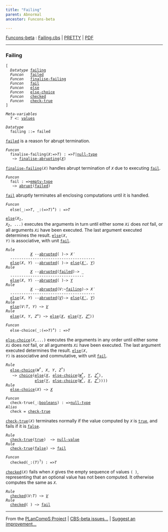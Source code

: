 ```yaml
---
title: "Failing"
parent: Abnormal
ancestor: Funcons-beta

---
```


[Funcons-beta] : [Failing.cbs] \| [PRETTY] \| [PDF]


----
### Failing

<div class="highlighter-rouge"><pre class="highlight"><code>[
  <i class="keyword">Datatype</i> <span class="name"><a href="#Name_failing">failing</a></span>
  <i class="keyword">Funcon</i>   <span class="name"><a href="#Name_failed">failed</a></span>
  <i class="keyword">Funcon</i>   <span class="name"><a href="#Name_finalise-failing">finalise-failing</a></span>
  <i class="keyword">Funcon</i>   <span class="name"><a href="#Name_fail">fail</a></span>
  <i class="keyword">Funcon</i>   <span class="name"><a href="#Name_else">else</a></span>
  <i class="keyword">Funcon</i>   <span class="name"><a href="#Name_else-choice">else-choice</a></span>
  <i class="keyword">Funcon</i>   <span class="name"><a href="#Name_checked">checked</a></span>
  <i class="keyword">Funcon</i>   <span class="name"><a href="#Name_check-true">check-true</a></span>
]</code></pre></div>



<div class="highlighter-rouge"><pre class="highlight"><code><i class="keyword">Meta-variables</i>
  <span id="PartVariable_T"><i class="var">T</i></span> <: <span class="name"><a href="../../../Values/Value-Types/index.html#Name_values">values</a></span></code></pre></div>



<div class="highlighter-rouge"><pre class="highlight"><code><i class="keyword">Datatype</i>
  <span class="name"><span id="Name_failing">failing</span></span> ::= <span id="Name_failed">failed</span></code></pre></div>

  <code><span class="name"><a href="#Name_failed">failed</a></span></code> is a reason for abrupt termination.



<div class="highlighter-rouge"><pre class="highlight"><code><i class="keyword">Funcon</i>
  <span class="name"><span id="Name_finalise-failing">finalise-failing</span></span>(<span id="Variable89_X"><i class="var">X</i></span>:=><span id="Variable94_T"><i class="var">T</i></span>) : =><span id="Variable109_T"><i class="var">T</i></span>|<span class="name"><a href="../../../Values/Primitive/Null/index.html#Name_null-type">null-type</a></span>
   ~> <span class="name"><a href="../Abrupting/index.html#Name_finalise-abrupting">finalise-abrupting</a></span>(<a href="#Variable89_X"><i class="var">X</i></a>)</code></pre></div>


  <code><span class="name"><a href="#Name_finalise-failing">finalise-failing</a></span>(<i class="var">X</i>)</code> handles abrupt termination of <code><i class="var">X</i></code> due to executing <code><span class="name"><a href="#Name_fail">fail</a></span></code>.



<div class="highlighter-rouge"><pre class="highlight"><code><i class="keyword">Funcon</i>
  <span class="name"><span id="Name_fail">fail</span></span> : =><span class="name"><a href="../../../Values/Value-Types/index.html#Name_empty-type">empty-type</a></span>
   ~> <span class="name"><a href="../Abrupting/index.html#Name_abrupt">abrupt</a></span>(<span class="name"><a href="#Name_failed">failed</a></span>)</code></pre></div>


  <code><span class="name"><a href="#Name_fail">fail</a></span></code> abruptly terminates all enclosing computations until it is handled.



<div class="highlighter-rouge"><pre class="highlight"><code><i class="keyword">Funcon</i>
  <span class="name"><span id="Name_else">else</span></span>(_:=><span id="Variable221_T"><i class="var">T</i></span>, _:(=><span id="Variable234_T"><i class="var">T</i></span>)<sup class="sup">+</sup>) : =><span id="Variable257_T"><i class="var">T</i></span></code></pre></div>

  <code><span class="name"><a href="#Name_else">else</a></span>(<i class="var">X<sub class="sub">1</sub></i>, <i class="var">X<sub class="sub">2</sub></i>, ...)</code> executes the arguments in turn until either some
  <code><i class="var">Xi</i></code> does *not* fail, or all arguments <code><i class="var">Xi</i></code> have been executed.
  The last argument executed determines the result.
  <code><span class="name"><a href="#Name_else">else</a></span>(<i class="var">X</i>, <i class="var">Y</i>)</code> is associative, with unit <code><span class="name"><a href="#Name_fail">fail</a></span></code>.

<div class="highlighter-rouge"><pre class="highlight"><code><i class="keyword">Rule</i>
           <a href="#Variable410_X"><i class="var">X</i></a> --<span class="ent-name"><a href="../Abrupting/index.html#Name_abrupted">abrupted</a></span>( )-> <span id="Variable397_X'"><i class="var">X&prime;</i></span>
  --------------------------------------
  <span class="name"><a href="#Name_else">else</a></span>(<span id="Variable410_X"><i class="var">X</i></span>, <span id="Variable415_Y"><i class="var">Y</i></span>) --<span class="ent-name"><a href="../Abrupting/index.html#Name_abrupted">abrupted</a></span>( )-> <span class="name"><a href="#Name_else">else</a></span>(<a href="#Variable397_X'"><i class="var">X&prime;</i></a>, <a href="#Variable415_Y"><i class="var">Y</i></a>)
<i class="keyword">Rule</i>
           <a href="#Variable497_X"><i class="var">X</i></a> --<span class="ent-name"><a href="../Abrupting/index.html#Name_abrupted">abrupted</a></span>(<span class="name"><a href="#Name_failed">failed</a></span>)-> _
  ---------------------------------
  <span class="name"><a href="#Name_else">else</a></span>(<span id="Variable497_X"><i class="var">X</i></span>, <span id="Variable502_Y"><i class="var">Y</i></span>) --<span class="ent-name"><a href="../Abrupting/index.html#Name_abrupted">abrupted</a></span>( )-> <a href="#Variable502_Y"><i class="var">Y</i></a>
<i class="keyword">Rule</i>
           <a href="#Variable579_X"><i class="var">X</i></a> --<span class="ent-name"><a href="../Abrupting/index.html#Name_abrupted">abrupted</a></span>(<span id="Variable545_V"><i class="var">V</i></span>:~<span class="name"><a href="#Name_failing">failing</a></span>)-> <span id="Variable566_X'"><i class="var">X&prime;</i></span>
  --------------------------------------
  <span class="name"><a href="#Name_else">else</a></span>(<span id="Variable579_X"><i class="var">X</i></span>, <span id="Variable584_Y"><i class="var">Y</i></span>) --<span class="ent-name"><a href="../Abrupting/index.html#Name_abrupted">abrupted</a></span>(<a href="#Variable545_V"><i class="var">V</i></a>)-> <span class="name"><a href="#Name_else">else</a></span>(<a href="#Variable566_X'"><i class="var">X&prime;</i></a>, <a href="#Variable584_Y"><i class="var">Y</i></a>)
<i class="keyword">Rule</i>
  <span class="name"><a href="#Name_else">else</a></span>(<span id="Variable639_V"><i class="var">V</i></span>:<i class="var">T</i>, <span id="Variable650_Y"><i class="var">Y</i></span>) ~> <a href="#Variable639_V"><i class="var">V</i></a>
<i class="keyword">Rule</i>
  <span class="name"><a href="#Name_else">else</a></span>(<span id="Variable671_X"><i class="var">X</i></span>, <span id="Variable676_Y"><i class="var">Y</i></span>, <span id="Variable682_Z+"><i class="var">Z<sup class="sup">+</sup></i></span>) ~> <span class="name"><a href="#Name_else">else</a></span>(<a href="#Variable671_X"><i class="var">X</i></a>, <span class="name"><a href="#Name_else">else</a></span>(<a href="#Variable676_Y"><i class="var">Y</i></a>, <a href="#Variable682_Z+"><i class="var">Z<sup class="sup">+</sup></i></a>))</code></pre></div>



<div class="highlighter-rouge"><pre class="highlight"><code><i class="keyword">Funcon</i>
  <span class="name"><span id="Name_else-choice">else-choice</span></span>(_:(=><span id="Variable735_T"><i class="var">T</i></span>)<sup class="sup">+</sup>) : =><span id="Variable757_T"><i class="var">T</i></span></code></pre></div>

  <code><span class="name"><a href="#Name_else-choice">else-choice</a></span>(<i class="var">X</i>,...)</code> executes the arguments in any order until either some
  <code><i class="var">Xi</i></code> does *not* fail, or all arguments <code><i class="var">Xi</i></code> have been executed.
  The last argument executed determines the result.
  <code><span class="name"><a href="#Name_else">else</a></span>(<i class="var">X</i>, <i class="var">Y</i>)</code> is associative and commutative, with unit <code><span class="name"><a href="#Name_fail">fail</a></span></code>.

<div class="highlighter-rouge"><pre class="highlight"><code><i class="keyword">Rule</i>
  <span class="name"><a href="#Name_else-choice">else-choice</a></span>(<span id="Variable871_W*"><i class="var">W<sup class="sup">*</sup></i></span>, <span id="Variable876_X"><i class="var">X</i></span>, <span id="Variable881_Y"><i class="var">Y</i></span>, <span id="Variable887_Z*"><i class="var">Z<sup class="sup">*</sup></i></span>)
   ~> <span class="name"><a href="../../Normal/Flowing/index.html#Name_choice">choice</a></span>(<span class="name"><a href="#Name_else">else</a></span>(<a href="#Variable876_X"><i class="var">X</i></a>, <span class="name"><a href="#Name_else-choice">else-choice</a></span>(<a href="#Variable871_W*"><i class="var">W<sup class="sup">*</sup></i></a>, <a href="#Variable881_Y"><i class="var">Y</i></a>, <a href="#Variable887_Z*"><i class="var">Z<sup class="sup">*</sup></i></a>), 
             <span class="name"><a href="#Name_else">else</a></span>(<a href="#Variable881_Y"><i class="var">Y</i></a>, <span class="name"><a href="#Name_else-choice">else-choice</a></span>(<a href="#Variable871_W*"><i class="var">W<sup class="sup">*</sup></i></a>, <a href="#Variable876_X"><i class="var">X</i></a>, <a href="#Variable887_Z*"><i class="var">Z<sup class="sup">*</sup></i></a>))))
<i class="keyword">Rule</i>
  <span class="name"><a href="#Name_else-choice">else-choice</a></span>(<span id="Variable991_X"><i class="var">X</i></span>) ~> <a href="#Variable991_X"><i class="var">X</i></a></code></pre></div>

<div class="highlighter-rouge"><pre class="highlight"><code><i class="keyword">Funcon</i>
  <span class="name"><span id="Name_check-true">check-true</span></span>(_:<span class="name"><a href="../../../Values/Primitive/Booleans/index.html#Name_booleans">booleans</a></span>) : =><span class="name"><a href="../../../Values/Primitive/Null/index.html#Name_null-type">null-type</a></span>
<i class="keyword">Alias</i>
  <span class="name"><span id="Name_check">check</span></span> = <span class="name"><a href="#Name_check-true">check-true</a></span></code></pre></div>


  <code><span class="name"><a href="#Name_check-true">check-true</a></span>(<i class="var">X</i>)</code> terminates normally if the value computed by <code><i class="var">X</i></code> is <code><span class="name"><a href="../../../Values/Primitive/Booleans/index.html#Name_true">true</a></span></code>,
  and fails if it is <code><span class="name"><a href="../../../Values/Primitive/Booleans/index.html#Name_false">false</a></span></code>.

<div class="highlighter-rouge"><pre class="highlight"><code><i class="keyword">Rule</i>
  <span class="name"><a href="#Name_check-true">check-true</a></span>(<span class="name"><a href="../../../Values/Primitive/Booleans/index.html#Name_true">true</a></span>)  ~> <span class="name"><a href="../../../Values/Primitive/Null/index.html#Name_null-value">null-value</a></span>
<i class="keyword">Rule</i>
  <span class="name"><a href="#Name_check-true">check-true</a></span>(<span class="name"><a href="../../../Values/Primitive/Booleans/index.html#Name_false">false</a></span>) ~> <span class="name"><a href="#Name_fail">fail</a></span></code></pre></div>



<div class="highlighter-rouge"><pre class="highlight"><code><i class="keyword">Funcon</i> 
  <span class="name"><span id="Name_checked">checked</span></span>(_:(<span id="Variable1124_T"><i class="var">T</i></span>)<sup class="sup">?</sup>) : =><span id="Variable1145_T"><i class="var">T</i></span></code></pre></div>

  <code><span class="name"><a href="#Name_checked">checked</a></span>(<i class="var">X</i>)</code> fails when <code><i class="var">X</i></code> gives the empty sequence of values <code>( )</code>,
  representing that an optional value has not been computed. It otherwise
  computes the same as <code><i class="var">X</i></code>.

<div class="highlighter-rouge"><pre class="highlight"><code><i class="keyword">Rule</i>
  <span class="name"><a href="#Name_checked">checked</a></span>(<span id="Variable1218_V"><i class="var">V</i></span>:<i class="var">T</i>) ~> <a href="#Variable1218_V"><i class="var">V</i></a>
<i class="keyword">Rule</i>
  <span class="name"><a href="#Name_checked">checked</a></span>( ) ~> <span class="name"><a href="#Name_fail">fail</a></span></code></pre></div>



[Funcons-beta]: /CBS-beta/docs/Funcons-beta
  "FUNCONS-BETA"
[Unstable-Funcons-beta]: /CBS-beta/docs/Unstable-Funcons-beta
  "UNSTABLE-FUNCONS-BETA"
[Languages-beta]: /CBS-beta/docs/Languages-beta
  "LANGUAGES-BETA"
[Unstable-Languages-beta]: /CBS-beta/docs/Unstable-Languages-beta
  "UNSTABLE-LANGUAGES-BETA"
[CBS-beta]: /CBS-beta
  "CBS-BETA"
[Failing.cbs]: https://github.com/plancomps/CBS-beta/blob/master/Funcons-beta/Computations/Abnormal/Failing/Failing.cbs
  "CBS SOURCE FILE ON GITHUB"
[PLAIN]: /CBS-beta/docs/Funcons-beta/Computations/Abnormal/Failing
  "CBS SOURCE WEB PAGE"
[PRETTY]: /CBS-beta/math/Funcons-beta/Computations/Abnormal/Failing
  "CBS-KATEX WEB PAGE"
[PDF]: /CBS-beta/math/Funcons-beta/Computations/Abnormal/Failing/Failing.pdf
  "CBS-LATEX PDF FILE"
[PLanCompS Project]: https://plancomps.github.io
  "PROGRAMMING LANGUAGE COMPONENTS AND SPECIFICATIONS PROJECT HOME PAGE"

____

From the [PLanCompS Project] | [CBS-beta issues...] | [Suggest an improvement...]

[CBS-beta issues...]: https://github.com/plancomps/CBS-beta/issues
   "CBS-BETA ISSUE REPORTS ON GITHUB"
 [Suggest an improvement...]: mailto:plancomps@gmail.com?Subject=CBS-beta%20-%20comment&Body=Re%3A%20CBS-beta%20specification%20at%20Computations/Abnormal/Failing/Failing.cbs%0A%0AComment/Query/Issue/Suggestion%3A%0A%0A%0ASignature%3A%0A
   "GENERATE AN EMAIL TEMPLATE"
